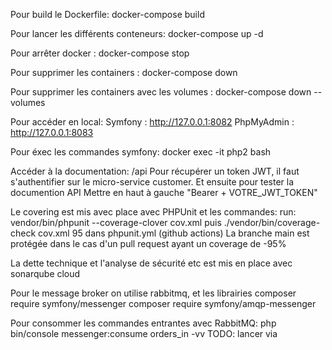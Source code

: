 Pour build le Dockerfile:
docker-compose build

Pour lancer les différents conteneurs: 
docker-compose up -d

Pour arrêter docker :
docker-compose stop

Pour supprimer les containers :
docker-compose down


Pour supprimer les containers avec les volumes :
docker-compose down --volumes

Pour accéder en local:
Symfony : http://127.0.0.1:8082
PhpMyAdmin : http://127.0.0.1:8083

Pour éxec les commandes symfony:
docker exec -it php2 bash

Accéder à la documentation: /api
Pour récupérer un token JWT, il faut s'authentifier sur le micro-service customer. Et ensuite pour tester la documention API Mettre en haut à gauche "Bearer + VOTRE_JWT_TOKEN"


Le covering est mis avec place avec PHPUnit et les commandes: run: vendor/bin/phpunit --coverage-clover cov.xml
puis ./vendor/bin/coverage-check cov.xml 95
dans phpunit.yml (github actions)
La branche main est protégée dans le cas d'un pull request ayant un coverage de -95%

La dette technique et l'analyse de sécurité etc est mis en place avec sonarqube cloud

Pour le message broker on utilise rabbitmq, et les librairies
composer require symfony/messenger
composer require symfony/amqp-messenger

Pour consommer les commandes entrantes avec RabbitMQ: php bin/console messenger:consume orders_in -vv
TODO: lancer via 